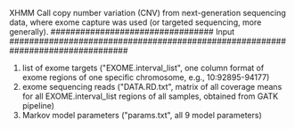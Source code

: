 XHMM
Call copy number variation (CNV) from next-generation sequencing data, where exome
capture was used (or targeted sequencing, more generally).
################################# Input ################################################################################
1) list of exome targets ("EXOME.interval_list", one column format of exome regions of one specific chromosome, e.g., 10:92895-94177)
2) exome sequencing reads ("DATA.RD.txt", matrix of all coverage means for all EXOME.interval_list regions of all samples, obtained from GATK pipeline)
3) Markov model parameters ("params.txt", all 9 model parameters)
